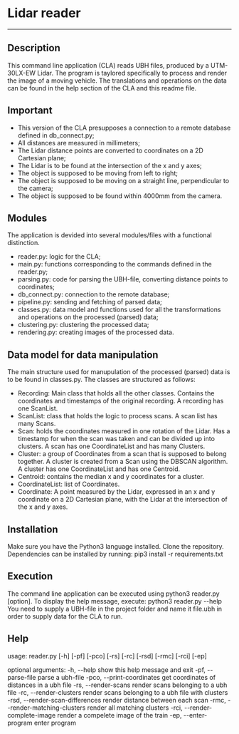# Lidar reader
---

## Description
This command line application (CLA) reads UBH files, produced by a UTM-30LX-EW Lidar. The program is taylored specifically to process and render the image of a moving vehicle. The translations and operations on the data can be found in the help section of the CLA and this readme file. 

## Important
- This version of the CLA presupposes a connection to a remote database defined in db_connect.py;
- All distances are measured in millimeters;
- The Lidar distance points are converted to coordinates on a 2D Cartesian plane;
- The Lidar is to be found at the intersection of the x and y axes;
- The object is supposed to be moving from left to right;
- The object is supposed to be moving on a straight line, perpendicular to the camera;
- The object is supposed to be found within 4000mm from the camera.

## Modules
The application is devided into several modules/files with a functional distinction.
- reader.py: logic for the CLA;
- main.py: functions corresponding to the commands defined in the reader.py;
- parsing.py: code for parsing the UBH-file, converting distance points to coordinates;
- db_connect.py: connection to the remote database;
- pipeline.py: sending and fetching of parsed data;
- classes.py: data model and functions used for all the transformations and operations on the processed (parsed) data;
- clustering.py: clustering the processed data;
- rendering.py: creating images of the processed data.

## Data model for data manipulation
The main structure used for manupulation of the processed (parsed) data is to be found in classes.py. The classes are structured as follows:
- Recording: Main class that holds all the other classes. Contains the coordinates and timestamps of the original recording. A recording has one ScanList.
- ScanList: class that holds the logic to process scans. A scan list has many Scans.
- Scan: holds the coordinates measured in one rotation of the Lidar. Has a timestamp for when the scan was taken and can be divided up into clusters. A scan has one CoordinateList and has many Clusters.
- Cluster: a group of Coordinates from a scan that is supposed to belong together. A cluster is created from a Scan using the DBSCAN algorithm. A cluster has one CoordinateList and has one Centroid.
- Centroid: contains the median x and y coordinates for a cluster.
- CoordinateList: list of Coordinates.
- Coordinate: A point measured by the Lidar, expressed in an x and y coordinate on a 2D Cartesian plane, with the Lidar at the intersection of the x and y axes.

## Installation
Make sure you have the Python3 language installed. Clone the repository. Dependencies can be installed by running:
pip3 install -r requirements.txt

## Execution
The command line application can be executed using python3 reader.py [option]. To display the help message, execute:
python3 reader.py --help
You need to supply a UBH-file in the project folder and name it file.ubh in order to supply data for the CLA to run.

## Help
usage: reader.py [-h] [-pf] [-pco] [-rs] [-rc] [-rsd] [-rmc] [-rci] [-ep]

optional arguments:
  -h, --help            show this help message and exit
  -pf, --parse-file     parse a ubh-file
  -pco, --print-coordinates
                        get coordinates of distances in a ubh file
  -rs, --render-scans   render scans belonging to a ubh file
  -rc, --render-clusters
                        render scans belonging to a ubh file with clusters
  -rsd, --render-scan-differences
                        render distance between each scan
  -rmc, --render-matching-clusters
                        render all matching clusters
  -rci, --render-complete-image
                        render a compelete image of the train
  -ep, --enter-program  enter program
